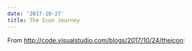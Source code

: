 ```yaml
---
date: '2017-10-27'
title: The Icon Journey
---
```


From http://code.visualstudio.com/blogs/2017/10/24/theicon:
